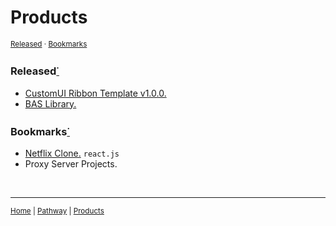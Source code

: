 # Products
<sup>[Released](#Released) · [Bookmarks](#Bookmarks)</sup>

### Released[<sup>·</sup>]
- [CustomUI Ribbon Template v1.0.0.](https://github.com/ry4nyeo/vba/blob/main/pages/customui.md)
- [BAS Library.](https://github.com/ry4nyeo/vba/blob/main/pages/library-bas.md)

### Bookmarks[<sup>·</sup>]
- [Netflix Clone.](https://makeanapplike.com/netflix-clone-with-react/) `react.js` 
- Proxy Server Projects.

<br>

---

<sup>[Home] | [Pathway] | [Products]</sup>

[Home]:https://github.com/ry4nyeo/vba
[Pathway]:https://github.com/ry4nyeo/vba/blob/main/pages/pathway.md
[Products]:https://github.com/ry4nyeo/vba/blob/main/pages/products.md
[<sup>·</sup>]: #
